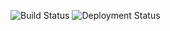 ![Build Status](https://dev.azure.com/kvaes/Tasmanian%20Traders/_apis/build/status/Tasmanian%20Traders%20-%20VMchooser%20-%20Docs)
![Deployment Status](https://vsrm.dev.azure.com/kvaes/_apis/public/Release/badge/878307e5-c3c3-4593-81a7-18e30544ab4f/12/35)
